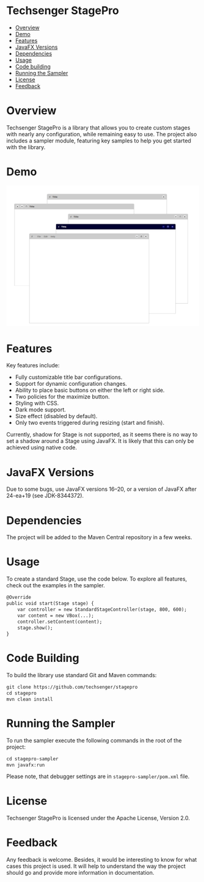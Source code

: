 # Techsenger StagePro
* [Overview](#overview)
* [Demo](#demo)
* [Features](#features)
* [JavaFX Versions](#javafx)
* [Dependencies](#dependencies)
* [Usage](#usage)
* [Code building](#code-building)
* [Running the Sampler](#sampler)
* [License](#license)
* [Feedback](#feedback)

# Overview <a name="overview"></a>

Techsenger StagePro is a library that allows you to create custom stages with nearly any configuration, while remaining
easy to use. The project also includes a sampler module, featuring key samples to help you get started with the library.

# Demo <a name="demo"></a>

![StagePro Demo](./demo.png)

# Features <a name="features"></a>

Key features include:

* Fully customizable title bar configurations.
* Support for dynamic configuration changes.
* Ability to place basic buttons on either the left or right side.
* Two policies for the maximize button.
* Styling with CSS.
* Dark mode support.
* Size effect (disabled by default).
* Only two events triggered during resizing (start and finish).

Currently, shadow for Stage is not supported, as it seems there is no way to set a shadow around a Stage using JavaFX.
It is likely that this can only be achieved using native code.

# JavaFX Versions <a name="javafx"></a>

Due to some bugs, use JavaFX versions 16–20, or a version of JavaFX after 24-ea+19 (see JDK-8344372).

# Dependencies <a name="dependencies"></a>

The project will be added to the Maven Central repository in a few weeks.

# Usage <a name="usage"></a>

To create a standard Stage, use the code below. To explore all features, check out the examples in the sampler.

```
@Override
public void start(Stage stage) {
    var controller = new StandardStageController(stage, 800, 600);
    var content = new VBox(...);
    controller.setContent(content);
    stage.show();
}
```

# Code Building <a name="code-building"></a>

To build the library use standard Git and Maven commands:

    git clone https://github.com/techsenger/stagepro
    cd stagepro
    mvn clean install

# Running the Sampler <a name="sampler"></a>

To run the sampler execute the following commands in the root of the project:

    cd stagepro-sampler
    mvn javafx:run

Please note, that debugger settings are in `stagepro-sampler/pom.xml` file.

# License <a name="license"></a>

Techsenger StagePro is licensed under the Apache License, Version 2.0.

# Feedback <a name="feedback"></a>

Any feedback is welcome. Besides, it would be interesting to know for what cases this project is used. It will
help to understand the way the project should go and provide more information in documentation.

